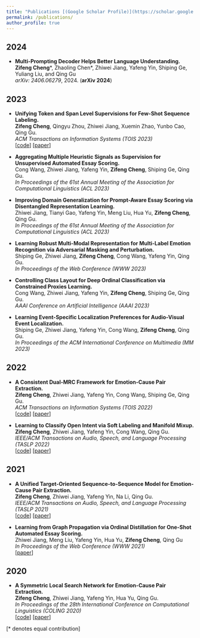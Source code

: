 ```yaml
---
title: "Publications [(Google Scholar Profile)](https://scholar.google.com.hk/citations?user=msx09eYAAAAJ&hl=zh-CN)"
permalink: /publications/
author_profile: true
---
```


## 2024
* **Multi-Prompting Decoder Helps Better Language Understanding.** <br>
  **Zifeng Cheng**\*, Zhaoling Chen\*, Zhiwei Jiang, Yafeng Yin, Shiping Ge, Yuliang Liu, and Qing Gu<br>
  <i>arXiv: 2406.06279</i>, 2024. (<b>arXiv 2024</b>)

## 2023
* **Unifying Token and Span Level Supervisions for Few-Shot Sequence Labeling.** <br>
  **Zifeng Cheng**, Qingyu Zhou, Zhiwei Jiang, Xuemin Zhao, Yunbo Cao, Qing Gu. <br>
  <i>ACM Transactions on Information Systems (TOIS 2023)</i><br>
  [[code](https://github.com/zifengcheng/CDAP)] [[paper](https://dl.acm.org/doi/pdf/10.1145/3610403)] 
  
* **Aggregating Multiple Heuristic Signals as Supervision for Unsupervised Automated Essay Scoring.** <br> 
  Cong Wang, Zhiwei Jiang, Yafeng Yin, **Zifeng Cheng**, Shiping Ge, Qing Gu. <br>
  <i>In Proceedings of the 61st Annual Meeting of the Association for Computational Linguistics (ACL 2023)</i><br>
  
* **Improving Domain Generalization for Prompt-Aware Essay Scoring via Disentangled Representation Learning.** <br> 
  Zhiwei Jiang, Tianyi Gao, Yafeng Yin, Meng Liu, Hua Yu, **Zifeng Cheng**, Qing Gu. <br>
  <i>In Proceedings of the 61st Annual Meeting of the Association for Computational Linguistics (ACL 2023)</i><br>
 
* **Learning Robust Multi-Modal Representation for Multi-Label Emotion Recognition via Adversarial Masking and Perturbation.** <br> 
  Shiping Ge, Zhiwei Jiang, **Zifeng Cheng**, Cong Wang, Yafeng Yin, Qing Gu. <br>
  <i>In Proceedings of the Web Conference (WWW 2023)</i><br>
  
* **Controlling Class Layout for Deep Ordinal Classification via Constrained Proxies Learning.** <br> 
  Cong Wang, Zhiwei Jiang, Yafeng Yin, **Zifeng Cheng**, Shiping Ge, Qing Gu. <br>
  <i>AAAI Conference on Artificial Intelligence (AAAI 2023)</i><br>

* **Learning Event-Specific Localization Preferences for Audio-Visual Event Localization.** <br> 
  Shiping Ge, Zhiwei Jiang, Yafeng Yin, Cong Wang, **Zifeng Cheng**, Qing Gu. <br>
  <i>In Proceedings of the ACM International Conference on Multimedia (MM 2023)</i><br>

## 2022
* **A Consistent Dual-MRC Framework for Emotion-Cause Pair Extraction.** <br> 
  **Zifeng Cheng**, Zhiwei Jiang, Yafeng Yin, Cong Wang, Shiping Ge, Qing Gu. <br>
  <i>ACM Transactions on Information Systems (TOIS 2022)</i><br>
  [[code](https://github.com/zifengcheng/CD-MRC)] [[paper](https://dl.acm.org/doi/pdf/10.1145/3558548)] 
    
* **Learning to Classify Open Intent via Soft Labeling and Manifold Mixup.** <br> 
  **Zifeng Cheng**, Zhiwei Jiang, Yafeng Yin, Cong Wang, Qing Gu. <br>
  <i>IEEE/ACM Transactions on Audio, Speech, and Language Processing (TASLP 2022)</i><br>
  [[code](https://github.com/zifengcheng/SMLL)] [[paper](https://ieeexplore.ieee.org/document/9693239)] 
  
## 2021
* **A Unified Target-Oriented Sequence-to-Sequence Model for Emotion-Cause Pair Extraction.** <br> 
  **Zifeng Cheng**, Zhiwei Jiang, Yafeng Yin, Na Li, Qing Gu. <br>
  <i>IEEE/ACM Transactions on Audio, Speech, and Language Processing (TASLP 2021)</i><br>
  [[code](https://github.com/zifengcheng/UTOS)] [[paper](https://ieeexplore.ieee.org/document/9511845)] 
  
* **Learning from Graph Propagation via Ordinal Distillation for One-Shot Automated Essay Scoring.** <br> 
  Zhiwei Jiang, Meng Liu, Yafeng Yin, Hua Yu, **Zifeng Cheng**, Qing Gu <br>
  <i>In Proceedings of the Web Conference (WWW 2021)</i><br>
  [[paper](https://dl.acm.org/doi/10.1145/3442381.3450017)] 



## 2020  
* **A Symmetric Local Search Network for Emotion-Cause Pair Extraction.** <br> 
  **Zifeng Cheng**, Zhiwei Jiang, Yafeng Yin, Hua Yu, Qing Gu. <br>
  <i>In Proceedings of the 28th International Conference on Computational Linguistics (COLING 2020)</i><br>
  [[code](https://github.com/bigorange-Petrichor/SLSN)] [[paper](https://www.aclweb.org/anthology/2020.coling-main.12/)] 








[\* denotes equal contribution]
